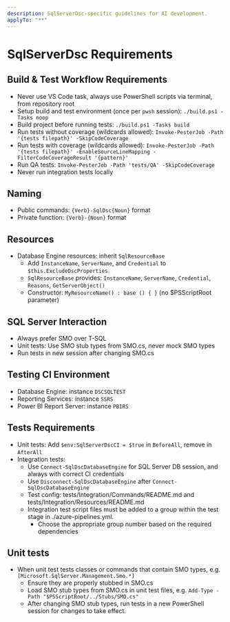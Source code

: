 ```yaml
---
description: SqlServerDsc-specific guidelines for AI development.
applyTo: "**"
---
```


# SqlServerDsc Requirements

## Build & Test Workflow Requirements
- Never use VS Code task, always use PowerShell scripts via terminal, from repository root
- Setup build and test environment (once per `pwsh` session): `./build.ps1 -Tasks noop`
- Build project before running tests: `./build.ps1 -Tasks build`
- Run tests without coverage (wildcards allowed): `Invoke-PesterJob -Path '{tests filepath}' -SkipCodeCoverage`
- Run tests with coverage (wildcards allowed): `Invoke-PesterJob -Path '{tests filepath}' -EnableSourceLineMapping -FilterCodeCoverageResult '{pattern}'`
- Run QA tests: `Invoke-PesterJob -Path 'tests/QA' -SkipCodeCoverage`
- Never run integration tests locally

## Naming
- Public commands: `{Verb}-SqlDsc{Noun}` format
- Private function: `{Verb}-{Noun}` format

## Resources
- Database Engine resources: inherit `SqlResourceBase`
  - Add `InstanceName`, `ServerName`, and `Credential` to `$this.ExcludeDscProperties`
  - `SqlResourceBase` provides: `InstanceName`, `ServerName`, `Credential`, `Reasons`, `GetServerObject()`
  - Constructor: `MyResourceName() : base () { }` (no $PSScriptRoot parameter)

## SQL Server Interaction
- Always prefer SMO over T-SQL
- Unit tests: Use SMO stub types from SMO.cs, never mock SMO types
- Run tests in new session after changing SMO.cs

## Testing CI Environment
- Database Engine: instance `DSCSQLTEST`
- Reporting Services: instance `SSRS`
- Power BI Report Server: instance `PBIRS`

## Tests Requirements
- Unit tests: Add `$env:SqlServerDscCI = $true` in `BeforeAll`, remove in `AfterAll`
- Integration tests:
  - Use `Connect-SqlDscDatabaseEngine` for SQL Server DB session, and always with correct CI credentials
  - Use `Disconnect-SqlDscDatabaseEngine` after `Connect-SqlDscDatabaseEngine`
  - Test config: tests/Integration/Commands/README.md and tests/Integration/Resources/README.md
  - Integration test script files must be added to a group within the test stage in ./azure-pipelines.yml.
    - Choose the appropriate group number based on the required dependencies

## Unit tests
- When unit test tests classes or commands that contain SMO types, e.g. `[Microsoft.SqlServer.Management.Smo.*]`
  - Ensure they are properly stubbed in SMO.cs
  - Load SMO stub types from SMO.cs in unit test files, e.g. `Add-Type -Path "$PSScriptRoot/../Stubs/SMO.cs"`
  - After changing SMO stub types, run tests in a new PowerShell session for changes to take effect.
